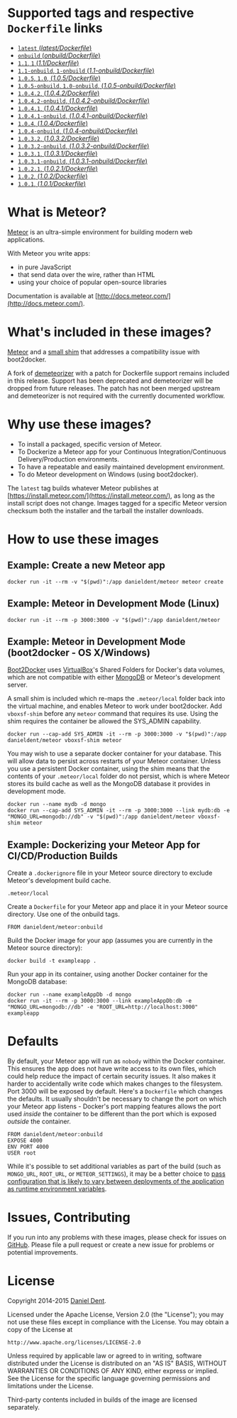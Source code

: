 # Supported tags and respective `Dockerfile` links

- [`latest` (*latest/Dockerfile*)](https://github.com/DanielDent/docker-meteor/blob/master/latest/Dockerfile)
- [`onbuild` (*onbuild/Dockerfile*)](https://github.com/DanielDent/docker-meteor/blob/master/onbuild/Dockerfile)
- [`1.1`, `1` (*1.1/Dockerfile*)](https://github.com/DanielDent/docker-meteor/blob/master/1.1/Dockerfile)
- [`1.1-onbuild`, `1-onbuild` (*1.1-onbuild/Dockerfile*)](https://github.com/DanielDent/docker-meteor/blob/master/1.1-onbuild/Dockerfile)
- [`1.0.5`, `1.0`, (*1.0.5/Dockerfile*)](https://github.com/DanielDent/docker-meteor/blob/master/1.0.5/Dockerfile)
- [`1.0.5-onbuild`, `1.0-onbuild`, (*1.0.5-onbuild/Dockerfile*)](https://github.com/DanielDent/docker-meteor/blob/master/1.0.5-onbuild/Dockerfile)
- [`1.0.4.2`, (*1.0.4.2/Dockerfile*)](https://github.com/DanielDent/docker-meteor/blob/master/1.0.4.2/Dockerfile)
- [`1.0.4.2-onbuild`, (*1.0.4.2-onbuild/Dockerfile*)](https://github.com/DanielDent/docker-meteor/blob/master/1.0.4.2-onbuild/Dockerfile)
- [`1.0.4.1`, (*1.0.4.1/Dockerfile*)](https://github.com/DanielDent/docker-meteor/blob/master/1.0.4.1/Dockerfile)
- [`1.0.4.1-onbuild`, (*1.0.4.1-onbuild/Dockerfile*)](https://github.com/DanielDent/docker-meteor/blob/master/1.0.4.1-onbuild/Dockerfile)
- [`1.0.4`, (*1.0.4/Dockerfile*)](https://github.com/DanielDent/docker-meteor/blob/master/1.0.4/Dockerfile)
- [`1.0.4-onbuild`, (*1.0.4-onbuild/Dockerfile*)](https://github.com/DanielDent/docker-meteor/blob/master/1.0.4-onbuild/Dockerfile)
- [`1.0.3.2`, (*1.0.3.2/Dockerfile*)](https://github.com/DanielDent/docker-meteor/blob/master/1.0.3.2/Dockerfile)
- [`1.0.3.2-onbuild`,  (*1.0.3.2-onbuild/Dockerfile*)](https://github.com/DanielDent/docker-meteor/blob/master/1.0.3.2-onbuild/Dockerfile)
- [`1.0.3.1`, (*1.0.3.1/Dockerfile*)](https://github.com/DanielDent/docker-meteor/blob/master/1.0.3.1/Dockerfile)
- [`1.0.3.1-onbuild`, (*1.0.3.1-onbuild/Dockerfile*)](https://github.com/DanielDent/docker-meteor/blob/master/1.0.3.1-onbuild/Dockerfile)
- [`1.0.2.1`, (*1.0.2.1/Dockerfile*)](https://github.com/DanielDent/docker-meteor/blob/master/1.0.2.1/Dockerfile)
- [`1.0.2`, (*1.0.2/Dockerfile*)](https://github.com/DanielDent/docker-meteor/blob/master/1.0.2/Dockerfile)
- [`1.0.1`, (*1.0.1/Dockerfile*)](https://github.com/DanielDent/docker-meteor/blob/master/1.0.1/Dockerfile)

# What is Meteor?

[Meteor](https://www.meteor.com/) is an ultra-simple environment for building modern web applications.

With Meteor you write apps:

* in pure JavaScript
* that send data over the wire, rather than HTML
* using your choice of popular open-source libraries

Documentation is available at [http://docs.meteor.com/](http://docs.meteor.com/).

# What's included in these images?

[Meteor](https://www.meteor.com/) and a [small shim](https://github.com/DanielDent/docker-meteor/blob/master/latest/vboxsf-shim.sh) that
addresses a compatibility issue with boot2docker.

A fork of [demeteorizer](https://github.com/DanielDent/demeteorizer) with a patch for Dockerfile support remains
included in this release. Support has been deprecated and demeteorizer will be dropped from future releases.
The patch has not been merged upstream and demeteorizer is not required with the currently documented workflow.

# Why use these images?

* To install a packaged, specific version of Meteor.
* To Dockerize a Meteor app for your Continuous Integration/Continuous Delivery/Production environments.
* To have a repeatable and easily maintained development environment.
* To do Meteor development on Windows (using boot2docker).

The `latest` tag builds whatever Meteor publishes at [https://install.meteor.com/](https://install.meteor.com/), as long
as the install script does not change. Images tagged for a specific Meteor version checksum both the installer and the
tarball the installer downloads.

# How to use these images

## Example: Create a new Meteor app

    docker run -it --rm -v "$(pwd)":/app danieldent/meteor meteor create

## Example: Meteor in Development Mode (Linux)

    docker run -it --rm -p 3000:3000 -v "$(pwd)":/app danieldent/meteor

## Example: Meteor in Development Mode (boot2docker - OS X/Windows)

[Boot2Docker](http://boot2docker.io/) uses [VirtualBox](https://www.virtualbox.org/)'s Shared Folders for Docker's data
volumes, which are not compatible with either [MongoDB](http://www.mongodb.org/) or Meteor's development server.

A small shim is included which re-maps the `.meteor/local` folder back into the virtual machine, and
enables Meteor to work under boot2docker.  Add `vboxsf-shim` before any `meteor` command that requires its use.
Using the shim requires the container be allowed the SYS_ADMIN capability.

    docker run --cap-add SYS_ADMIN -it --rm -p 3000:3000 -v "$(pwd)":/app danieldent/meteor vboxsf-shim meteor

You may wish to use a separate docker container for your database. This will allow data to persist across restarts of
your Meteor container. Unless you use a persistent Docker container, using the shim means that the contents of your
`.meteor/local` folder do not persist, which is where Meteor stores its build cache as well as the MongoDB database it
provides in development mode.

    docker run --name mydb -d mongo
    docker run --cap-add SYS_ADMIN -it --rm -p 3000:3000 --link mydb:db -e "MONGO_URL=mongodb://db" -v "$(pwd)":/app danieldent/meteor vboxsf-shim meteor

## Example: Dockerizing your Meteor App for CI/CD/Production Builds

Create a `.dockerignore` file in your Meteor source directory to exclude Meteor's development build cache.

    .meteor/local

Create a `Dockerfile` for your Meteor app and place it in your Meteor source directory. Use one of the onbuild tags.

    FROM danieldent/meteor:onbuild

Build the Docker image for your app (assumes you are currently in the Meteor source directory):

    docker build -t exampleapp .

Run your app in its container, using another Docker container for the MongoDB database:

    docker run --name exampleAppDb -d mongo
    docker run -it --rm -p 3000:3000 --link exampleAppDb:db -e "MONGO_URL=mongodb://db" -e "ROOT_URL=http://localhost:3000" exampleapp

# Defaults

By default, your Meteor app will run as `nobody` within the Docker container. This ensures the app does not have
write access to its own files, which could help reduce the impact of certain security issues. It also makes it harder to
accidentally write code which makes changes to the filesystem. Port 3000 will be exposed by default. Here's a
`Dockerfile` which changes the defaults. It usually shouldn't be necessary to change the port on which your Meteor app
listens - Docker's port mapping features allows the port used *inside* the container to be different than the port
which is exposed *outside* the container.

    FROM danieldent/meteor:onbuild
    EXPOSE 4000
    ENV PORT 4000
    USER root

While it's possible to set additional variables as part of the build (such as `MONGO_URL`, `ROOT_URL`, or
`METEOR_SETTINGS`), it may be a better choice to [pass configuration that is likely to vary between deployments of the
application as runtime environment variables](http://12factor.net/config).

# Issues, Contributing

If you run into any problems with these images, please check for issues on [GitHub](https://github.com/DanielDent/docker-meteor/issues).
Please file a pull request or create a new issue for problems or potential improvements.

# License

Copyright 2014-2015 [Daniel Dent](https://www.danieldent.com/).

Licensed under the Apache License, Version 2.0 (the "License");
you may not use these files except in compliance with the License.
You may obtain a copy of the License at

    http://www.apache.org/licenses/LICENSE-2.0

Unless required by applicable law or agreed to in writing, software
distributed under the License is distributed on an "AS IS" BASIS,
WITHOUT WARRANTIES OR CONDITIONS OF ANY KIND, either express or implied.
See the License for the specific language governing permissions and
limitations under the License.

Third-party contents included in builds of the image are licensed separately.
